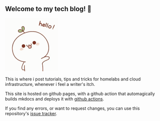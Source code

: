 ## Welcome to my tech blog! 🙌

![ ](\assets\images\hello.gif#left)

This is where i post tutorials, tips and tricks for homelabs and cloud infrastructure, whenever i feel a writer's itch.

This site is hosted on github pages, with a github action that automagically builds mkdocs and deploys it with [github actions](https://github.com/frealmyr/fmlab.no).

If you find any errors, or want to request changes, you can use this  repository's [issue tracker](https://github.com/frealmyr/fmlab.no/issues).
